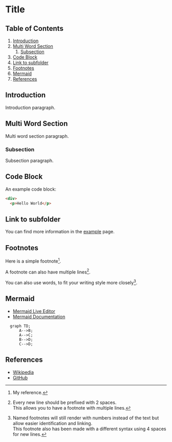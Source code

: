 # Title

## Table of Contents

1. [Introduction](#introduction)
2. [Multi Word Section](#multi-word-section)
   1. [Subsection](#subsection)
3. [Code Block](#code-block)
4. [Link to subfolder](#link-to-subfolder)
5. [Footnotes](#footnotes)
6. [Mermaid](#mermaid)
6. [References](#references)

## Introduction

Introduction paragraph.

## Multi Word Section

Multi word section paragraph.

### Subsection

Subsection paragraph.

## Code Block

An example code block:

```html
<div>
  <p>Hello World</p>
```

## Link to subfolder

You can find more information in the [example](docs/example.md) page.

## Footnotes

Here is a simple footnote[^1].

A footnote can also have multiple lines[^2].  

You can also use words, to fit your writing style more closely[^note].

[^1]: My reference.
[^2]: Every new line should be prefixed with 2 spaces.  
  This allows you to have a footnote with multiple lines.
[^note]:
    Named footnotes will still render with numbers instead of the text but allow easier identification and linking.  
    This footnote also has been made with a different syntax using 4 spaces for new lines.

## Mermaid

* [Mermaid Live Editor](https://mermaid.live/)
* [Mermaid Documentation](https://mermaid-js.github.io/mermaid/#/n00b-gettingStarted)

```mermaid
  graph TD;
      A-->B;
      A-->C;
      B-->D;
      C-->D;
```

## References

- [Wikipedia](https://en.wikipedia.org/wiki/Markdown)
- [GitHub](https://github.com)

